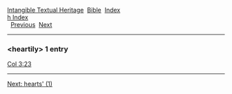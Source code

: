 [Intangible Textual Heritage](../../index)  [Bible](../index) 
[Index](index)   
[h Index](_h_)  
  [Previous](c05299)  [Next](c05301) 

------------------------------------------------------------------------

### &lt;heartily&gt; 1 entry

[Col 3:23](../kjv/col003.htm#023)  

------------------------------------------------------------------------

[Next: hearts' (1)](c05301)
